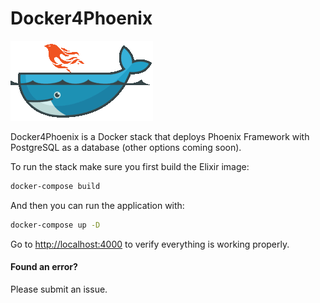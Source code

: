 # Docker4Phoenix
![Docker](https://raw.githubusercontent.com/zvonimirr/docker4phoenix/master/priv/static/images/phoenix.png)

Docker4Phoenix is a Docker stack that deploys Phoenix Framework with PostgreSQL as a database (other options coming soon).

To run the stack make sure you first build the Elixir image:
```bash
docker-compose build
```
And then you can run the application with:
```bash
docker-compose up -D
```
Go to [http://localhost:4000](http://localhost:4000) to verify everything is working properly.

#### Found an error?
Please submit an issue.
